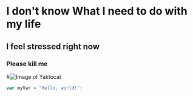 # I don't know What I need to do with my life
## I feel stressed right now
### Please kill me
#![Image of Yaktocat](https://octodex.github.com/images/yaktocat.png)

``` javascript
var myVar = "Hello, world!";
```
